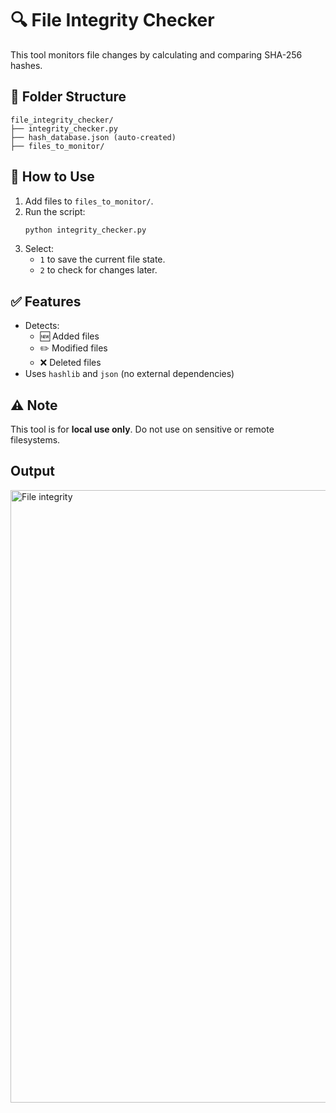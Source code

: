 # 🔍 File Integrity Checker



This tool monitors file changes by calculating and comparing SHA-256 hashes.

## 📁 Folder Structure

```
file_integrity_checker/
├── integrity_checker.py
├── hash_database.json (auto-created)
├── files_to_monitor/
```

## 🚀 How to Use

1. Add files to `files_to_monitor/`.
2. Run the script:
   ```bash
   python integrity_checker.py
   ```
3. Select:
   - `1` to save the current file state.
   - `2` to check for changes later.

## ✅ Features

- Detects:
  - 🆕 Added files
  - ✏️ Modified files
  - ❌ Deleted files
- Uses `hashlib` and `json` (no external dependencies)

## ⚠️ Note

This tool is for **local use only**. Do not use on sensitive or remote filesystems.

## Output

<img width="1487" height="980" alt="File integrity" src="https://github.com/user-attachments/assets/d170aa25-b890-409e-8e25-69a145a72640" />
